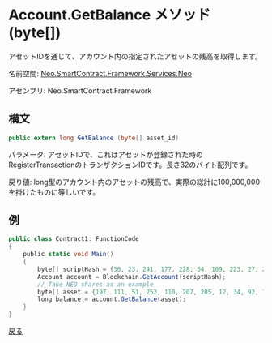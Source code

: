 # Account.GetBalance メソッド (byte[])

アセットIDを通じて、アカウント内の指定されたアセットの残高を取得します。

名前空間: [Neo.SmartContract.Framework.Services.Neo](../../neo.md)

アセンブリ: Neo.SmartContract.Framework

## 構文

```c#
public extern long GetBalance (byte[] asset_id)
```

パラメータ: アセットIDで、これはアセットが登録された時のRegisterTransactionのトランザクションIDです。長さ32のバイト配列です。

戻り値: long型のアカウント内のアセットの残高で、実際の総計に100,000,000を掛けたものに等しいです。

## 例

```c#
public class Contract1: FunctionCode
{
    public static void Main()
    {
        byte[] scriptHash = {36, 23, 241, 177, 228, 54, 109, 223, 27, 237, 139, 54, 207, 38, 132, 101, 172, 3, 10, 73};
        Account account = Blockchain.GetAccount(scriptHash);
        // Take NEO shares as an example
        byte[] asset = {197, 111, 51, 252, 110, 207, 205, 12, 34, 92, 74, 179, 86, 254, 229, 147, 144, 175, 133, 96, 190, 147, 15, 174, 190, 116, 166, 218, 255, 124, 155};
        long balance = account.GetBalance(asset);
    }
}
```



[戻る](../Account.md)
